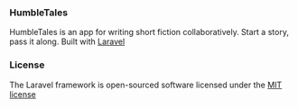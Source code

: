 ### HumbleTales

HumbleTales is an app for writing short fiction collaboratively. Start a story, pass it along. Built with [Laravel](http://laravel.com/)


### License

The Laravel framework is open-sourced software licensed under the [MIT license](http://opensource.org/licenses/MIT)
